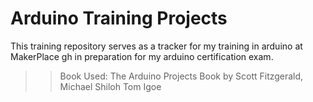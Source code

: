 # Arduino Training Projects

This training repository serves as a tracker for my training in arduino at MakerPlace gh in
preparation for my arduino certification exam.

>>Book Used: The Arduino Projects Book by Scott Fitzgerald, Michael Shiloh Tom Igoe

